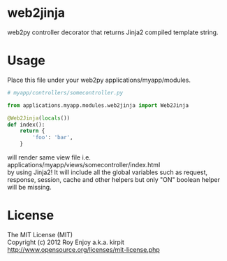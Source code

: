 web2jinja
=========

web2py controller decorator that returns Jinja2 compiled template string.

Usage
=====
Place this file under your web2py applications/myapp/modules.

```python
# myapp/controllers/somecontroller.py

from applications.myapp.modules.web2jinja import Web2Jinja

@Web2Jinja(locals())
def index():
    return {
        'foo': 'bar',
    }
```

will render same view file i.e. applications/myapp/views/somecontroller/index.html <br>
by using Jinja2! It will include all the global variables such as request, <br>
response, session, cache and other helpers but only "ON" boolean helper will be missing.

License
=======
The MIT License (MIT)<br>
Copyright (c) 2012 Roy Enjoy a.k.a. kirpit<br>
http://www.opensource.org/licenses/mit-license.php
